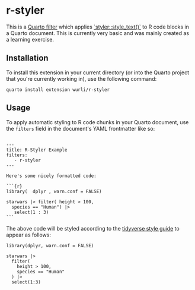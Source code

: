 # r-styler

This is a [Quarto
filter](https://quarto.org/docs/extensions/distributing.html) which
applies
[\`styler::style_text()\`](https://styler.r-lib.org/reference/style_text.html)
to R code blocks in a Quarto document. This is currently very basic and
was mainly created as a learning exercise.

## Installation
To install this extension in your current directory (or into the Quarto project 
that you're currently working in), use the following command:

```
quarto install extension wurli/r-styler
```

## Usage
To apply automatic styling to R code chunks in your Quarto document, use 
the `filters` field in the document's YAML frontmatter like so:

````

---
title: R-Styler Example
filters:
   - r-styler
---

Here's some nicely formatted code:

```{r}
library(  dplyr , warn.conf = FALSE)

starwars |> filter( height > 100,
  species == "Human") |>
   select(1 : 3)
```

````

The above code will be styled according to the [tidyverse style guide](https://style.tidyverse.org)
to appear as follows:

```
library(dplyr, warn.conf = FALSE)

starwars |>
  filter(
    height > 100,
    species == "Human"
  ) |>
  select(1:3)
```

